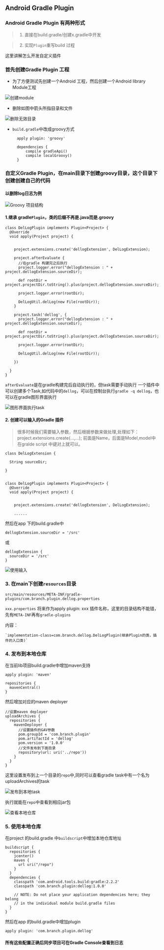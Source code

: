 ## Android Gradle Plugin 

### Android Gradle Plugin 有两种形式

> 1. 直接在build.gradle/创建x.gradle中开发

> 2. 实现`Plugin`重写build 过程

这里讲解怎么开发自定义插件

### 首先创建Gradle Plugin 工程

* 为了方便测试先创建一个Android 工程，然后创建一个Android library Module工程

![创建module](https://raw.githubusercontent.com/goodbranch/AndroidNote/master/note/gradle/module-1.png)

* 删除如图中箭头所指目录和文件

![删除无效目录](https://raw.githubusercontent.com/goodbranch/AndroidNote/master/note/gradle/module-2.png)

* `build.gradle`中改成groovy方式


		apply plugin: 'groovy'

		dependencies {
		    compile gradleApi()
		    compile localGroovy()
		}


### 自定义Gradle Plugin，在main目录下创建groovy目录，这个目录下创建创建自己的代码

#### 以删除log日志为例

![Groovy 项目结构](https://raw.githubusercontent.com/goodbranch/AndroidNote/master/note/gradle/groovy-project.png)

#### 1.继承 gradle`Plugin`，类的后缀不再是.java而是.groovy

	class DelLogPlugin implements Plugin<Project> {
	  @Override
	  void apply(Project project) {


	    project.extensions.create('dellogExtension', DelLogExtension);

	    project.afterEvaluate {
	      //在gradle 构建完之后执行
	      project.logger.error("dellogExtension : " + project.dellogExtension.sourceDir);

	      def rootDir = project.projectDir.toString().plus(project.dellogExtension.sourceDir);

	      project.logger.error(rootDir);

	      DelLogUtil.delLog(new File(rootDir));
	    }

	    project.task('dellog', {
	      project.logger.error("dellogExtension : " + project.dellogExtension.sourceDir);

	      def rootDir = project.projectDir.toString().plus(project.dellogExtension.sourceDir);

	      project.logger.error(rootDir);

	      DelLogUtil.delLog(new File(rootDir));

	    })

	  }
	}


`afterEvaluate`是在gradle构建完后自动执行的，但task需要手动执行
一个插件中可以创建多个Task,如代码中的`dellog`，可以在控制台执行`gradle -q dellog`，也可以在gradle图形界面执行

![图形界面执行task](https://raw.githubusercontent.com/goodbranch/AndroidNote/master/note/gradle/gradle-task-ui.png)

#### 2. 创建可以输入的Gradle 插件

> 很多时候我们需要输入参数，然后根据参数来做处理,处理如下：
project.extensions.create(...,...); 前面是Name，后面是Model,model中在gralde script 中键对上就可以。

	class DelLogExtension {

	  String sourceDir;

	}


	class DelLogPlugin implements Plugin<Project> {
	  @Override
	  void apply(Project project) {


	    project.extensions.create('dellogExtension', DelLogExtension);

	    ......

然后在app 下的build.gradle中

	dellogExtension.sourceDir = '/src'

或

	dellogExtension {
	  sourceDir = '/src'
	}

![使用输入](https://raw.githubusercontent.com/goodbranch/AndroidNote/master/note/gradle/use-extension.png)


### 3. 在main下创建`resources`目录

`src/main/resources/META-INF/gradle-plugins/com.branch.plugin.dellog.properties`

`xxx.properties` 将来作为apply plugin: xxx 插件名称，这里的目录结构不能错，先有`META-INF`再有`gradle-plugins`

内容：

	`implementation-class=com.branch.dellog.DelLogPlugin(继承Plugin的类，插件的入口类)`

### 4. 发布到本地仓库

在当前lib项目build.gradle中增加maven支持

	apply plugin: 'maven'

	repositories {
	  mavenCentral()
	}

然后增加对应的maven deployer

	//设置maven deployer
	uploadArchives {
	  repositories {
	    mavenDeployer {
	      //设置插件的GAV参数
	      pom.groupId = 'com.branch.plugin'
	      pom.artifactId = 'dellog'
	      pom.version = '1.0.0'
	      //文件发布到下面目录
	      repository(url: uri('../repo'))
	    }
	  }
	}

这里设置发布到上一个目录的`repo`中,同时可以查看gradle task中有一个名为uploadArchives的task

![发布到本地task](https://raw.githubusercontent.com/goodbranch/AndroidNote/master/note/gradle/maven-local-task.png)

执行就能在`repo`中查看到相应jar包

![查看本地仓库](https://raw.githubusercontent.com/goodbranch/AndroidNote/master/note/gradle/maven-local-resuslt.png)

### 5. 使用本地仓库

在project 的build.gradle 中`buildscript`中增加本地仓库地址

	buildscript {
	  repositories {
	    jcenter()
	    maven {
	      url uri("/repo")
	    }
	  }
	  dependencies {
	    classpath 'com.android.tools.build:gradle:2.2.2'
	    classpath 'com.branch.plugin:dellog:1.0.0'

	    // NOTE: Do not place your application dependencies here; they belong
	    // in the individual module build.gradle files
	  }
	}

然后在app 的build.gradle中增加plugin

	apply plugin: 'com.branch.plugin.dellog'


#### 所有这些配置正确后同步项目可在Gradle Console查看到日志
